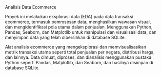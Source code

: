 Analisis Data Ecommerce

Proyek ini melakukan eksplorasi data (EDA) pada data transaksi ecommerce, termasuk pemrosesan data, 
menghasilkan wawasan visual, dan mengidentifikasi pola utama dalam penjualan. Menggunakan Python, 
Pandas, Seaborn, dan Matplotlib untuk manipulasi dan visualisasi data, 
dan menyimpan data yang telah dibersihkan di database SQLite.

Alat analisis ecommerce yang mengeksplorasi dan memvisualisasikan metrik transaksi utama 
seperti total penjualan per negara, distribusi harga, dan lainnya. 
Data dimuat, diproses, dan dianalisis menggunakan pustaka Python 
seperti Pandas, Matplotlib, dan Seaborn, dan hasilnya disimpan di database SQLite.
